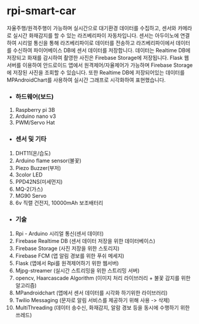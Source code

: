 # rpi-smart-car
자율주행/원격주행이 가능하며 실시간으로 대기환경 데이터를 수집하고, 센서와 카메라로 실시간 화재감지를 할 수 있는 라즈베리파이 자동차입니다.
센서는 아두이노에 연결하여 시리얼 통신을 통해 라즈베리파이로 데이터를 전송하고 라즈베리파이에서 데이터를 수신하여 파이어베이스 DB에 센서 데이터를 저장합니다.
데이터는 Realtime DB에 저장되고 화재를 감시하여 촬영한 사진은 Firebase Storage에 저장됩니다. 
Flask 웹서버를 이용하여 안드로이드 앱에서 원격제어/자율제어가 가능하며 Firebase Storage에 저장된 사진을 조회할 수 있습니다.
또한 Realtime DB에 저장되어있는 데이터를 MPAndroidChart를 사용하여 실시간 그래프로 시각화하여 표현했습니다.


- <h3> 하드웨어(보드)
 1. Raspberry pi 3B
 2. Arduino nano v3
 3. PWM/Servo Hat
 
- <h3>센서 및 기타 
 1. DHT11(온/습도)
 2. Arduino flame sensor(불꽃)
 3. Piezo Buzzer(부저)
 4. 3color LED
 5. PPD42NS(미세먼지)
 6. MQ-2(가스)
 7. MG90 Servo
 8. 6v 직렬 건전지, 10000mAh 보조배터리

 
 - <h3>기술
  1. Rpi - Arduino 시리얼 통신(센서 데이터)
  2. Firebase Realtime DB (센서 데이터 저장을 위한 데이터베이스)
  3. Firebase Storage (사진 저장을 위한 스토리지)
  4. Firebase FCM (앱 알림 경보를 위한 푸쉬 메세지)
  5. Flask (앱에서 Rpi를 원격제어하기 위한 웹서버)
  6. Mjpg-streamer (실시간 스트리밍을 위한 스트리밍 서버)
  7. opencv, Haarcascade Algorithm (이미지 처리 라이브러리 + 불꽃 감지를 위한 알고리즘)
  8. MPandroidchart (앱에서 센서 데이터를 시각화 하기위한 라이브러리)
  9. Twilio Messaging (문자로 알림 서비스를 제공하기 위해 사용 -> 삭제)
  10. MultiThreading (데이터 송수신, 화재감지, 알람 경보 등을 동시에 수행하기 위한 쓰레드)
